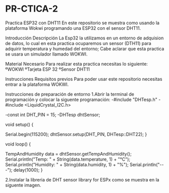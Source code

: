 # PR-CTICA-2
Practica ESP32 con DHT11
En este repositorio se muestra como usando la plataforma Wokwi programando una ESP32 con el sensor DHT11.

Introducción
Descripción
La Esp32 la utilizamos en un entorno de adquision de datos, lo cual en esta practica ocuparemos un sensor (DTH11) para adquirir temperatura y humedad del entorno; Cabe aclarar que esta practica se usara un simulador llamado WOKWI.

Material Necesario
Para realizar esta practica necesitas lo siguiente: ºWOKWI ºTarjeta ESP 32 ºSensor DHT11

Instrucciones
Requisitos previos Para poder usar este repositorio necesitas entrar a la plataforma WOKWI.

Instrucciones de preparación de entorno
1.Abrir la terminal de programación y colocar la siguente programación:
-#include "DHTesp.h" -#include <LiquidCrystal_I2C.h>

-const int DHT_PIN = 15; -DHTesp dhtSensor;

void setup() {

Serial.begin(115200); dhtSensor.setup(DHT_PIN, DHTesp::DHT22); }

void loop() {

TempAndHumidity data = dhtSensor.getTempAndHumidity(); Serial.println("Temp: " + String(data.temperature, 1) + "°C"); Serial.println("Humidity: " + String(data.humidity, 1) + "%"); Serial.println("---"); delay(1000); }

2.Instalar la libreria de DHT sensor library for ESPx como se muestra en la siguente imagen.
